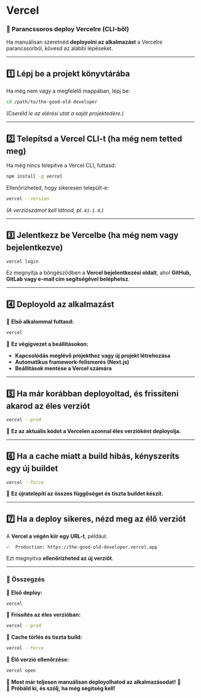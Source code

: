 # Vercel

### **📌 Parancssoros deploy Vercelre (CLI-ből)**

Ha manuálisan szeretnéd **deployolni az alkalmazást** a Vercelre parancssorból, kövesd az alábbi lépéseket.

---

## **1️⃣ Lépj be a projekt könyvtárába**

Ha még nem vagy a megfelelő mappában, lépj be:

```bash
cd /path/to/the-good-old-developer
```

_(Cseréld le az elérési utat a saját projektedére.)_

---

## **2️⃣ Telepítsd a Vercel CLI-t (ha még nem tetted meg)**

Ha még nincs telepítve a Vercel CLI, futtasd:

```bash
npm install -g vercel
```

Ellenőrizheted, hogy sikeresen települt-e:

```bash
vercel --version
```

_(A verziószámot kell látnod, pl. `41.1.4`.)_

---

## **3️⃣ Jelentkezz be Vercelbe (ha még nem vagy bejelentkezve)**

```bash
vercel login
```

Ez megnyitja a böngésződben a **Vercel bejelentkezési oldalt**, ahol **GitHub, GitLab vagy e-mail cím segítségével beléphetsz**.

---

## **4️⃣ Deployold az alkalmazást**

🔹 **Első alkalommal futtasd:**

```bash
vercel
```

📌 **Ez végigvezet a beállításokon:**

- **Kapcsolódás meglévő projekthez vagy új projekt létrehozása**
- **Automatikus framework-felismerés (Next.js)**
- **Beállítások mentése a Vercel számára**

---

## **5️⃣ Ha már korábban deployoltad, és frissíteni akarod az éles verziót**

```bash
vercel --prod
```

📌 **Ez az aktuális kódot a Vercelen azonnal éles verzióként deployolja.**

---

## **6️⃣ Ha a cache miatt a build hibás, kényszeríts egy új buildet**

```bash
vercel --force
```

📌 **Ez újratelepíti az összes függőséget és tiszta buildet készít.**

---

## **7️⃣ Ha a deploy sikeres, nézd meg az élő verziót**

A **Vercel a végén kiír egy URL-t**, például:

```
✅  Production: https://the-good-old-developer.vercel.app
```

Ezt megnyitva **ellenőrizheted az új verziót**.

---

### **🔹 Összegzés**

🔹 **Első deploy:**

```bash
vercel
```

🔹 **Frissítés az éles verzióban:**

```bash
vercel --prod
```

🔹 **Cache törlés és tiszta build:**

```bash
vercel --force
```

🔹 **Élő verzió ellenőrzése:**

```bash
vercel open
```

🚀 **Most már teljesen manuálisan deployolhatod az alkalmazásodat!** 🎯  
🔹 **Próbáld ki, és szólj, ha még segítség kell!**
